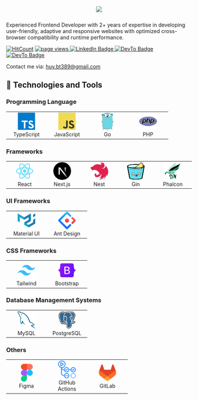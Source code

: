 <h1 align="center">
  <a href="https://github.com/huyjs9">
    <img src="https://readme-typing-svg.herokuapp.com/?lines=Hello,+There!+👋;This+is+Huy+Bui...;Nice+to+meet+you!&center=true&size=30">
  </a>
</h1>

Experienced Frontend Developer with 2+ years of expertise in developing user-friendly, adaptive and responsive websites with optimized cross-browser compatibility and runtime performance.

<p>
  <a href="https://hits.dwyl.com/huyjs9/huyjs9/huyjs9.svg?style=flat-square"><img src="https://hits.dwyl.com/huyjs9/huyjs9/huyjs9.svg?style=flat-square" alt="HitCount"></a>
   <a href="https://github.com/huyjs9">
  <img src="https://komarev.com/ghpvc/?username=huyjs9&style=flat-square&abbreviated=true" alt="page views" />
  </a>
  <a href="https://www.linkedin.com/in/huybui38/" target="_blank">
    <img src="https://img.shields.io/badge/-@huybui38-0077B5?style=flat-square&labelColor=0077B5&logo=LinkedIn&link=https://www.linkedin.com/in/huybui38/" alt="LinkedIn Badge">
  </a>
  <a href="https://dev.to/huybt" target="_blank">
    <img src="https://img.shields.io/badge/-@huybt-0A0A0A?style=flat-square&amp;labelColor=0A0A0A&amp;logo=dev.to&amp;link=https://dev.to/huybt" alt="DevTo Badge">
  </a>
    </a>
  <a href="https://twitter.com/huybt389" target="_blank">
    <img src="https://img.shields.io/badge/-@huybt389-000000?style=flat-square&amp;labelColor=0A0A0A&amp;logo=x&amp;link=https://twitter.com/huybt389" alt="DevTo Badge">
  </a>
</p>

Contact me via: <a href="mailto:huy.bt389@gmail.com">huy.bt389@gmail.com</a>

<h2>🚀 Technologies and Tools</h2>
<h3>
Programming Language
</h3>
<table>
  <tr>
    <td align="center" width="96">
        <img src="https://raw.githubusercontent.com/devicons/devicon/master/icons/typescript/typescript-original.svg" alt="react" width="48" height="48" />
      <br>TypeScript
    </td>
    <td align="center" width="96">
<img src="https://raw.githubusercontent.com/devicons/devicon/master/icons/javascript/javascript-original.svg" alt="nextjs" width="48" height="48" />
      <br>JavaScript
    </td>
    <td align="center" width="96">
<img src="https://raw.githubusercontent.com/devicons/devicon/master/icons/go/go-original.svg" alt="nestjs" width="48" height="48" />
      <br>Go
    </td>
    <td align="center" width="96">
<img src="https://raw.githubusercontent.com/devicons/devicon/master/icons/php/php-original.svg" alt="nestjs" width="48" height="48" />
      <br>PHP
    </td>
  </tr>
</table>

<h3>
Frameworks
</h3>
<table>
  <tr>
    <td align="center" width="96">
        <img src="https://raw.githubusercontent.com/devicons/devicon/master/icons/react/react-original.svg" alt="react" width="48" height="48" />
      <br>React
    </td>
    <td align="center" width="96">
<img src="https://raw.githubusercontent.com/devicons/devicon/master/icons/nextjs/nextjs-original.svg" alt="nextjs" width="48" height="48" />
      <br>Next.js
    </td>
    <td align="center" width="96">
<img src="https://raw.githubusercontent.com/devicons/devicon/master/icons/nestjs/nestjs-original.svg" alt="nestjs" width="48" height="48" />
      <br>Nest
    </td>
    <td align="center" width="96">
<img src="https://raw.githubusercontent.com/gin-gonic/logo/master/color.svg" alt="gin" width="48" height="48" />
      <br>Gin
    </td>
    <td align="center" width="96"> 
     <img src="https://raw.githubusercontent.com/devicons/devicon/master/icons/phalcon/phalcon-original.svg" alt="phalcon" width="48" height="48" />
      <br>Phalcon
    </td>
  </tr>
</table>

<h3>
UI Frameworks
</h3>
<table>
  <tr>
    <td align="center" width="96">
<img src="https://raw.githubusercontent.com/devicons/devicon/master/icons/materialui/materialui-original.svg" alt="materialui" width="48" height="48" />
      <br>Material UI
    </td>
    <td align="center" width="96">
<img src="https://raw.githubusercontent.com/devicons/devicon/master/icons/antdesign/antdesign-original.svg" alt="antdesign" width="48" height="48" />
      <br>Ant Design
    </td>
  </tr>
</table>


<h3>
CSS Frameworks
</h3>
<table>
  <tr>
    <td align="center" width="96">
<img src="https://raw.githubusercontent.com/devicons/devicon/master/icons/tailwindcss/tailwindcss-original.svg" alt="tailwindcss" width="48" height="48" />
      <br>Tailwind
    </td>
    <td align="center" width="96">
<img src="https://raw.githubusercontent.com/devicons/devicon/master/icons/bootstrap/bootstrap-original.svg" alt="bootstrap" width="48" height="48" />
      <br>Bootstrap
    </td>
  </tr>
</table>

<h3>
Database Management Systems
</h3>
<table>
  <tr>
    <td align="center" width="96">
<img src="https://raw.githubusercontent.com/devicons/devicon/master/icons/mysql/mysql-original.svg" alt="mysql" width="48" height="48" />
      <br>MySQL
    </td>
    <td align="center" width="96">
<img src="https://raw.githubusercontent.com/devicons/devicon/master/icons/postgresql/postgresql-original.svg" alt="postgresql" width="48" height="48" />
      <br>PostgreSQL
    </td>
  </tr>
</table>

<h3>
Others
</h3>
<table>
  <tr>
    <td align="center" width="96">
<img src="https://raw.githubusercontent.com/devicons/devicon/master/icons/figma/figma-original.svg" alt="figma" width="48" height="48" />
      <br>Figma
    </td>
    <td align="center" width="96">
<img src="https://raw.githubusercontent.com/devicons/devicon/master/icons/githubactions/githubactions-original.svg" alt="githubactions" width="48" height="48" />
      <br>GitHub Actions
    </td>
        <td align="center" width="96">
<img src="https://raw.githubusercontent.com/devicons/devicon/master/icons/gitlab/gitlab-original.svg" alt="gitlab" width="48" height="48" />
      <br>GitLab
    </td>
  </tr>
</table>
<br />
